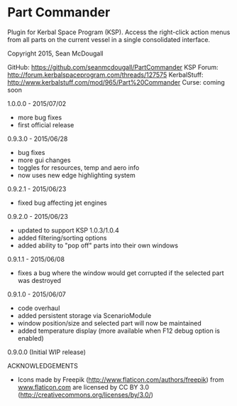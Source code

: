 # Part Commander
Plugin for Kerbal Space Program (KSP).  Access the right-click action menus from all parts on the current vessel in a single consolidated interface.

Copyright 2015, Sean McDougall

GitHub: https://github.com/seanmcdougall/PartCommander
KSP Forum: http://forum.kerbalspaceprogram.com/threads/127575
KerbalStuff: http://www.kerbalstuff.com/mod/965/Part%20Commander
Curse: coming soon

1.0.0.0 - 2015/07/02
- more bug fixes
- first official release

0.9.3.0 - 2015/06/28
- bug fixes
- more gui changes
- toggles for resources, temp and aero info
- now uses new edge highlighting system

0.9.2.1 - 2015/06/23
- fixed bug affecting jet engines

0.9.2.0 - 2015/06/23
- updated to support KSP 1.0.3/1.0.4
- added filtering/sorting options
- added ability to "pop off" parts into their own windows

0.9.1.1 - 2015/06/08
- fixes a bug where the window would get corrupted if the selected part was destroyed

0.9.1.0 - 2015/06/07
- code overhaul
- added persistent storage via ScenarioModule
- window position/size and selected part will now be maintained
- added temperature display (more available when F12 debug option is enabled)

0.9.0.0 (Initial WIP release) 


ACKNOWLEDGEMENTS
- Icons made by Freepik (http://www.flaticon.com/authors/freepik) from www.flaticon.com are licensed by CC BY 3.0 (http://creativecommons.org/licenses/by/3.0/)
